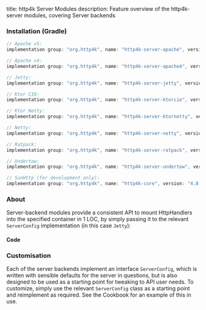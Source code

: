 title: http4k Server Modules
description: Feature overview of the http4k-server modules, covering Server backends

### Installation (Gradle)

```groovy
// Apache v5: 
implementation group: "org.http4k", name: "http4k-server-apache", version: "4.8.1.0"

// Apache v4: 
implementation group: "org.http4k", name: "http4k-server-apache4", version: "4.8.1.0"

// Jetty: 
implementation group: "org.http4k", name: "http4k-server-jetty", version: "4.8.1.0"

// Ktor CIO: 
implementation group: "org.http4k", name: "http4k-server-ktorcio", version: "4.8.1.0"

// Ktor Netty: 
implementation group: "org.http4k", name: "http4k-server-ktornetty", version: "4.8.1.0"

// Netty: 
implementation group: "org.http4k", name: "http4k-server-netty", version: "4.8.1.0"

// Ratpack: 
implementation group: "org.http4k", name: "http4k-server-ratpack", version: "4.8.1.0"

// Undertow: 
implementation group: "org.http4k", name: "http4k-server-undertow", version: "4.8.1.0"

// SunHttp (for development only): 
implementation group: "org.http4k", name: "http4k-core", version: "4.8.1.0"
```

### About
Server-backend modules provide a consistent API to mount HttpHandlers into the specified container in 1 LOC, by 
simply passing it to the relevant `ServerConfig` implementation (in this case `Jetty`):

#### Code [<img class="octocat"/>](https://github.com/http4k/http4k/blob/master/src/docs/guide/modules/servers/example_http.kt)

<script src="https://gist-it.appspot.com/https://github.com/http4k/http4k/blob/master/src/docs/guide/modules/servers/example_http.kt"></script>

### Customisation
Each of the server backends implement an interface `ServerConfig`, which is written with sensible defaults for the server in questions, 
but is also designed to be used as a starting point for tweaking to API user needs. To customize, simply use the relevant `ServerConfig` 
class as a starting point and reimplement as required. See the Cookbook for an example of this in use.

